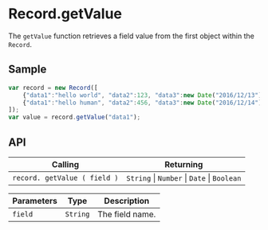 # Record.getValue

The `getValue` function retrieves a field value from the first object within the `Record`.

## Sample

```javascript
var record = new Record([
    {"data1":"hello world", "data2":123, "data3":new Date("2016/12/13") },
    {"data1":"hello human", "data2":456, "data3":new Date("2016/12/14") }
]);
var value = record.getValue("data1");
```

## API

| Calling | Returning |
|---|---|
| `record. getValue ( field )` | `String` \| `Number` \| `Date` \| `Boolean` |

| Parameters | Type | Description |
|---|---|---|
| `field` | `String` | The field name. |

